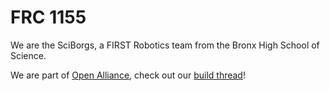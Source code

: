# FRC 1155

We are the SciBorgs, a FIRST Robotics team from the Bronx High School of Science.

We are part of [Open Alliance](https://www.theopenalliance.com/), check out our [build thread](https://www.chiefdelphi.com/t/frc-1155-the-sciborgs-2024-build-thread-open-alliance/441531)!
